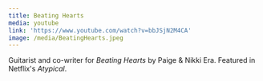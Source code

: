 ```yaml
---
title: Beating Hearts
media: youtube
link: 'https://www.youtube.com/watch?v=bbJSjN2M4CA'
image: /media/BeatingHearts.jpeg
---
```


Guitarist and co-writer for *Beating Hearts* by Paige & Nikki Era. Featured in Netflix's *Atypical*.
